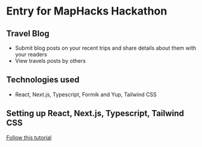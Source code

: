# Entry for MapHacks Hackathon
## Travel Blog
* Submit blog posts on your recent trips and share details about them with your readers
* View travels posts by others

## Technologies used
* React, Next.js, Typescript, Formik and Yup, Tailwind CSS

## Setting up React, Next.js, Typescript, Tailwind CSS
[Follow this tutorial](https://www.pullrequest.com/blog/how-to-create-a-nextjs-typescript-tailwindcss-project/)